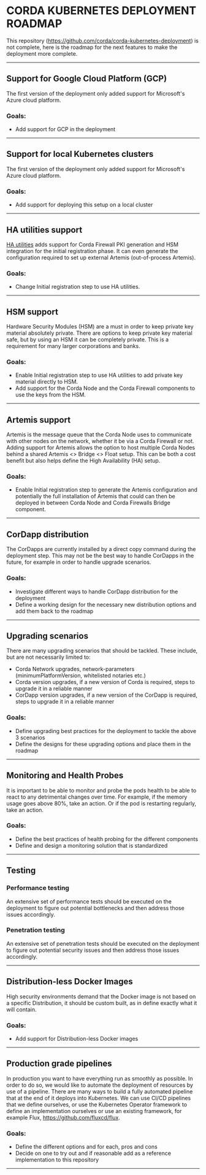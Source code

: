 # CORDA KUBERNETES DEPLOYMENT ROADMAP

This repository (<https://github.com/corda/corda-kubernetes-deployment>) is not complete, here is the roadmap for the next features to make the deployment more complete.

---

## Support for Google Cloud Platform (GCP)

The first version of the deployment only added support for Microsoft's Azure cloud platform.

### Goals: 

- Add support for GCP in the deployment

---

## Support for local Kubernetes clusters

The first version of the deployment only added support for Microsoft's Azure cloud platform.

### Goals: 

- Add support for deploying this setup on a local cluster

---

## HA utilities support

[HA utilities](<https://docs.corda.r3.com/ha-utilities.html>) adds support for Corda Firewall PKI generation and HSM integration for the initial registration phase. 
It can even generate the configuration required to set up external Artemis (out-of-process Artemis).

### Goals: 

- Change Initial registration step to use HA utilities.

---

## HSM support

Hardware Security Modules (HSM) are a must in order to keep private key material absolutely private. 
There are options to keep private key material safe, but by using an HSM it can be completely private.
This is a requirement for many larger corporations and banks.

### Goals: 

- Enable Initial registration step to use HA utilities to add private key material directly to HSM.
- Add support for the Corda Node and the Corda Firewall components to use the keys from the HSM.

---

## Artemis support

Artemis is the message queue that the Corda Node uses to communicate with other nodes on the network, whether it be via a Corda Firewall or not.
Adding support for Artemis allows the option to host multiple Corda Nodes behind a shared Artemis <> Bridge <> Float setup.
This can be both a cost benefit but also helps define the High Availability (HA) setup.

### Goals: 

- Enable Initial registration step to generate the Artemis configuration and potentially the full installation of Artemis that could can then be deployed in between Corda Node and Corda Firewalls Bridge component.

---

## CorDapp distribution

The CorDapps are currently installed by a direct copy command during the deployment step.
This may not be the best way to handle CorDapps in the future, for example in order to handle upgrade scenarios.

### Goals:

- Investigate different ways to handle CorDapp distribution for the deployment
- Define a working design for the necessary new distribution options and add them back to the roadmap

---

## Upgrading scenarios

There are many upgrading scenarios that should be tackled. These include, but are not necessarily limited to:

- Corda Network upgrades, network-parameters (minimumPlatformVersion, whitelisted notaries etc.)
- Corda version upgrades, if a new version of Corda is required, steps to upgrade it in a reliable manner
- CorDapp version upgrades, if a new version of the CorDapp is required, steps to upgrade it in a reliable manner

### Goals:

- Define upgrading best practices for the deployment to tackle the above 3 scenarios
- Define the designs for these upgrading options and place them in the roadmap

---

## Monitoring and Health Probes

It is important to be able to monitor and probe the pods health to be able to react to any detrimental changes over time.
For example, if the memory usage goes above 80%, take an action. Or if the pod is restarting regularly, take an action.

### Goals: 

- Define the best practices of health probing for the different components
- Define and design a monitoring solution that is standardized

---

## Testing

### Performance testing

An extensive set of performance tests should be executed on the deployment to figure out potential bottlenecks and then address those issues accordingly.

### Penetration testing

An extensive set of penetration tests should be executed on the deployment to figure out potential security issues and then address those issues accordingly.

---

## Distribution-less Docker Images

High security environments demand that the Docker image is not based on a specific Distribution, it should be custom built, as in define exactly what it will contain.

### Goals:

- Add support for Distribution-less Docker images

---

## Production grade pipelines

In production you want to have everything run as smoothly as possible. In order to do so, we would like to automate the deployment of resources by use of a pipeline.
There are many ways to build a fully automated pipeline that at the end of it deploys into Kubernetes.
We can use CI/CD pipelines that we define ourselves, or use the Kubernetes Operator framework to define an implementation ourselves or use an existing framework, for example Flux, https://github.com/fluxcd/flux.

### Goals:

- Define the different options and for each, pros and cons
- Decide on one to try out and if reasonable add as a reference implementation to this repository

---
